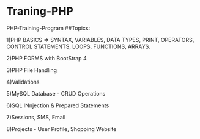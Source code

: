 # Traning-PHP
PHP-Training-Program
##Topics:

1)PHP BASICS => SYNTAX, VARIABLES, DATA TYPES, PRINT, OPERATORS, CONTROL STATEMENTS, LOOPS, FUNCTIONS, ARRAYS.

2)PHP FORMS with BootStrap 4

3)PHP File Handling

4)Validations

5)MySQL Database - CRUD Operations

6)SQL INnjection & Prepared Statements

7)Sessions, SMS, Email

8)Projects - User Profile, Shopping Website
